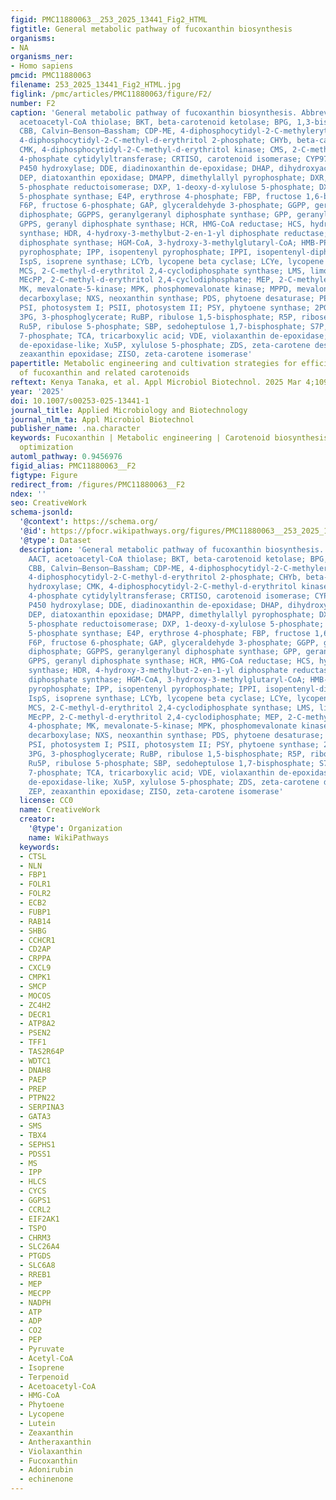 ```yaml
---
figid: PMC11880063__253_2025_13441_Fig2_HTML
figtitle: General metabolic pathway of fucoxanthin biosynthesis
organisms:
- NA
organisms_ner:
- Homo sapiens
pmcid: PMC11880063
filename: 253_2025_13441_Fig2_HTML.jpg
figlink: /pmc/articles/PMC11880063/figure/F2/
number: F2
caption: 'General metabolic pathway of fucoxanthin biosynthesis. Abbreviations: AACT,
  acetoacetyl-CoA thiolase; BKT, beta-carotenoid ketolase; BPG, 1,3-bisphosphoglycerate;
  CBB, Calvin–Benson–Bassham; CDP-ME, 4-diphosphocytidyl-2-C-methylerythritol; CDP-MEP,
  4-diphosphocytidyl-2-C-methyl-d-erythritol 2-phosphate; CHYb, beta-carotenoid hydroxylase;
  CMK, 4-diphosphocytidyl-2-C-methyl-d-erythritol kinase; CMS, 2-C-methyl-d-erythritol
  4-phosphate cytidylyltransferase; CRTISO, carotenoid isomerase; CYP97, cytochrome
  P450 hydroxylase; DDE, diadinoxanthin de-epoxidase; DHAP, dihydroxyacetone phosphate;
  DEP, diatoxanthin epoxidase; DMAPP, dimethylallyl pyrophosphate; DXR, 1-deoxy-d-xylulose
  5-phosphate reductoisomerase; DXP, 1-deoxy-d-xylulose 5-phosphate; DXS, 1-deoxy-d-xylulose
  5-phosphate synthase; E4P, erythrose 4-phosphate; FBP, fructose 1,6-bisphosphate;
  F6P, fructose 6-phosphate; GAP, glyceraldehyde 3-phosphate; GGPP, geranylgeranyl
  diphosphate; GGPPS, geranylgeranyl diphosphate synthase; GPP, geranyl diphosphate;
  GPPS, geranyl diphosphate synthase; HCR, HMG-CoA reductase; HCS, hydroxymethylglutaryl-CoA
  synthase; HDR, 4-hydroxy-3-methylbut-2-en-1-yl diphosphate reductase; HDS, 4-hydroxy-3-methylbut-2-en-1-yl
  diphosphate synthase; HGM-CoA, 3-hydroxy-3-methylglutaryl-CoA; HMB-PP, (E)−4-hydroxy-3-methylbut-2-enyl
  pyrophosphate; IPP, isopentenyl pyrophosphate; IPPI, isopentenyl-diphosphate isomerase;
  IspS, isoprene synthase; LCYb, lycopene beta cyclase; LCYe, lycopene epsilon cyclase;
  MCS, 2-C-methyl-d-erythritol 2,4-cyclodiphosphate synthase; LMS, limonene synthase;
  MEcPP, 2-C-methyl-d-erythritol 2,4-cyclodiphosphate; MEP, 2-C-methylerythritol 4-phosphate;
  MK, mevalonate-5-kinase; MPK, phosphomevalonate kinase; MPPD, mevalonate-5-pyrophosphate
  decarboxylase; NXS, neoxanthin synthase; PDS, phytoene desaturase; PEP, phosphoenolpyruvate;
  PSI, photosystem I; PSII, photosystem II; PSY, phytoene synthase; 2PG, 2-phosphoglycerate;
  3PG, 3-phosphoglycerate; RuBP, ribulose 1,5-bisphosphate; R5P, ribose 5-phosphate;
  Ru5P, ribulose 5-phosphate; SBP, sedoheptulose 1,7-bisphosphate; S7P, sedoheptulose
  7-phosphate; TCA, tricarboxylic acid; VDE, violaxanthin de-epoxidase; VDL, violaxanthin
  de-epoxidase-like; Xu5P, xylulose 5-phosphate; ZDS, zeta-carotene desaturase; ZEP,
  zeaxanthin epoxidase; ZISO, zeta-carotene isomerase'
papertitle: Metabolic engineering and cultivation strategies for efficient production
  of fucoxanthin and related carotenoids
reftext: Kenya Tanaka, et al. Appl Microbiol Biotechnol. 2025 Mar 4;109(1).
year: '2025'
doi: 10.1007/s00253-025-13441-1
journal_title: Applied Microbiology and Biotechnology
journal_nlm_ta: Appl Microbiol Biotechnol
publisher_name: .na.character
keywords: Fucoxanthin | Metabolic engineering | Carotenoid biosynthesis | Cultivation
  optimization
automl_pathway: 0.9456976
figid_alias: PMC11880063__F2
figtype: Figure
redirect_from: /figures/PMC11880063__F2
ndex: ''
seo: CreativeWork
schema-jsonld:
  '@context': https://schema.org/
  '@id': https://pfocr.wikipathways.org/figures/PMC11880063__253_2025_13441_Fig2_HTML.html
  '@type': Dataset
  description: 'General metabolic pathway of fucoxanthin biosynthesis. Abbreviations:
    AACT, acetoacetyl-CoA thiolase; BKT, beta-carotenoid ketolase; BPG, 1,3-bisphosphoglycerate;
    CBB, Calvin–Benson–Bassham; CDP-ME, 4-diphosphocytidyl-2-C-methylerythritol; CDP-MEP,
    4-diphosphocytidyl-2-C-methyl-d-erythritol 2-phosphate; CHYb, beta-carotenoid
    hydroxylase; CMK, 4-diphosphocytidyl-2-C-methyl-d-erythritol kinase; CMS, 2-C-methyl-d-erythritol
    4-phosphate cytidylyltransferase; CRTISO, carotenoid isomerase; CYP97, cytochrome
    P450 hydroxylase; DDE, diadinoxanthin de-epoxidase; DHAP, dihydroxyacetone phosphate;
    DEP, diatoxanthin epoxidase; DMAPP, dimethylallyl pyrophosphate; DXR, 1-deoxy-d-xylulose
    5-phosphate reductoisomerase; DXP, 1-deoxy-d-xylulose 5-phosphate; DXS, 1-deoxy-d-xylulose
    5-phosphate synthase; E4P, erythrose 4-phosphate; FBP, fructose 1,6-bisphosphate;
    F6P, fructose 6-phosphate; GAP, glyceraldehyde 3-phosphate; GGPP, geranylgeranyl
    diphosphate; GGPPS, geranylgeranyl diphosphate synthase; GPP, geranyl diphosphate;
    GPPS, geranyl diphosphate synthase; HCR, HMG-CoA reductase; HCS, hydroxymethylglutaryl-CoA
    synthase; HDR, 4-hydroxy-3-methylbut-2-en-1-yl diphosphate reductase; HDS, 4-hydroxy-3-methylbut-2-en-1-yl
    diphosphate synthase; HGM-CoA, 3-hydroxy-3-methylglutaryl-CoA; HMB-PP, (E)−4-hydroxy-3-methylbut-2-enyl
    pyrophosphate; IPP, isopentenyl pyrophosphate; IPPI, isopentenyl-diphosphate isomerase;
    IspS, isoprene synthase; LCYb, lycopene beta cyclase; LCYe, lycopene epsilon cyclase;
    MCS, 2-C-methyl-d-erythritol 2,4-cyclodiphosphate synthase; LMS, limonene synthase;
    MEcPP, 2-C-methyl-d-erythritol 2,4-cyclodiphosphate; MEP, 2-C-methylerythritol
    4-phosphate; MK, mevalonate-5-kinase; MPK, phosphomevalonate kinase; MPPD, mevalonate-5-pyrophosphate
    decarboxylase; NXS, neoxanthin synthase; PDS, phytoene desaturase; PEP, phosphoenolpyruvate;
    PSI, photosystem I; PSII, photosystem II; PSY, phytoene synthase; 2PG, 2-phosphoglycerate;
    3PG, 3-phosphoglycerate; RuBP, ribulose 1,5-bisphosphate; R5P, ribose 5-phosphate;
    Ru5P, ribulose 5-phosphate; SBP, sedoheptulose 1,7-bisphosphate; S7P, sedoheptulose
    7-phosphate; TCA, tricarboxylic acid; VDE, violaxanthin de-epoxidase; VDL, violaxanthin
    de-epoxidase-like; Xu5P, xylulose 5-phosphate; ZDS, zeta-carotene desaturase;
    ZEP, zeaxanthin epoxidase; ZISO, zeta-carotene isomerase'
  license: CC0
  name: CreativeWork
  creator:
    '@type': Organization
    name: WikiPathways
  keywords:
  - CTSL
  - NLN
  - FBP1
  - FOLR1
  - FOLR2
  - ECB2
  - FUBP1
  - RAB14
  - SHBG
  - CCHCR1
  - CD2AP
  - CRPPA
  - CXCL9
  - CMPK1
  - SMCP
  - MOCOS
  - ZC4H2
  - DECR1
  - ATP8A2
  - PSEN2
  - TFF1
  - TAS2R64P
  - WDTC1
  - DNAH8
  - PAEP
  - PREP
  - PTPN22
  - SERPINA3
  - GATA3
  - SMS
  - TBX4
  - SEPHS1
  - PDSS1
  - MS
  - IPP
  - HLCS
  - CYCS
  - GGPS1
  - CCRL2
  - EIF2AK1
  - TSPO
  - CHRM3
  - SLC26A4
  - PTGDS
  - SLC6A8
  - RREB1
  - MEP
  - MECPP
  - NADPH
  - ATP
  - ADP
  - CO2
  - PEP
  - Pyruvate
  - Acetyl-CoA
  - Isoprene
  - Terpenoid
  - Acetoacetyl-CoA
  - HMG-CoA
  - Phytoene
  - Lycopene
  - Lutein
  - Zeaxanthin
  - Antheraxanthin
  - Violaxanthin
  - Fucoxanthin
  - Adonirubin
  - echinenone
---
```

